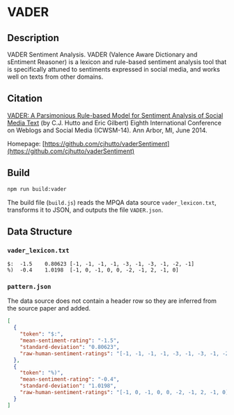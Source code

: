 # VADER

## Description
VADER Sentiment Analysis. VADER (Valence Aware Dictionary and sEntiment Reasoner) is a lexicon and rule-based sentiment analysis tool that is specifically attuned to sentiments expressed in social media, and works well on texts from other domains.

## Citation

[VADER: A Parsimonious Rule-based Model for Sentiment Analysis of Social Media Text](http://comp.social.gatech.edu/papers/icwsm14.vader.hutto.pdf) (by C.J. Hutto and Eric Gilbert) Eighth International Conference on Weblogs and Social Media (ICWSM-14). Ann Arbor, MI, June 2014.


Homepage: [https://github.com/cjhutto/vaderSentiment](https://github.com/cjhutto/vaderSentiment)

## Build
```bash
npm run build:vader
```

The build file (`build.js`) reads the MPQA data source `vader_lexicon.txt`, transforms it to JSON, and outputs the file `VADER.json`.

## Data Structure
### `vader_lexicon.txt`
```
$:	-1.5	0.80623	[-1, -1, -1, -1, -3, -1, -3, -1, -2, -1]
%)	-0.4	1.0198	[-1, 0, -1, 0, 0, -2, -1, 2, -1, 0]
```

### `pattern.json`
The data source does not contain a header row so they are inferred from the source paper and added.
```json
[
  {
    "token": "$:",
    "mean-sentiment-rating": "-1.5",
    "standard-deviation": "0.80623",
    "raw-human-sentiment-ratings": "[-1, -1, -1, -1, -3, -1, -3, -1, -2, -1]"
  },
  {
    "token": "%)",
    "mean-sentiment-rating": "-0.4",
    "standard-deviation": "1.0198",
    "raw-human-sentiment-ratings": "[-1, 0, -1, 0, 0, -2, -1, 2, -1, 0]"
  }
]
```
